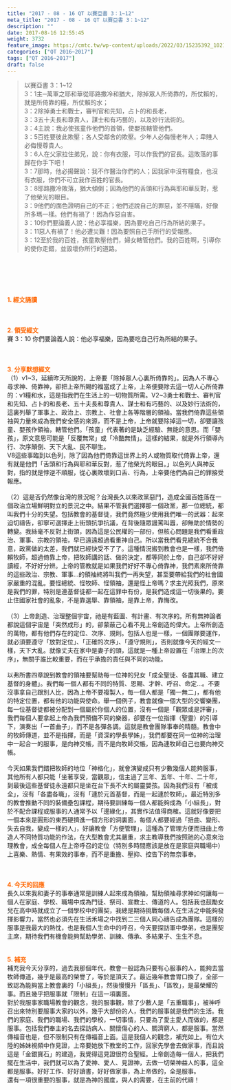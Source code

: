 ```yaml
---
title: "2017 - 08 - 16 QT 以賽亞書 3：1~12"
meta_title: "2017 - 08 - 16 QT 以賽亞書 3：1~12"
description: ""
date: 2017-08-16 12:55:45
weight: 3732
feature_image: https://cmtc.tw/wp-content/uploads/2022/03/15235392_10211799862337740_180693556567566654_o-1.webp
categories: ["QT 2016~2017"]
tags: ["QT 2016~2017"]
draft: false
---
```


<blockquote>以賽亞書 3：1~12<br />
3：1主─萬軍之耶和華從耶路撒冷和猶大，除掉眾人所倚靠的，所仗賴的，就是所倚靠的糧，所仗賴的水；<br />
3：2除掉勇士和戰士，審判官和先知，占卜的和長老，<br />
3：3五十夫長和尊貴人，謀士和有巧藝的，以及妙行法術的。<br />
3：4主說：我必使孩童作他們的首領，使嬰孩轄管他們。<br />
3：5百姓要彼此欺壓；各人受鄰舍的欺壓。少年人必侮慢老年人；卑賤人必侮慢尊貴人。<br />
3：6人在父家拉住弟兄，說：你有衣服，可以作我們的官長。這敗落的事歸在你手下吧！<br />
3：7那時，他必揚聲說：我不作醫治你們的人；因我家中沒有糧食，也沒有衣服，你們不可立我作百姓的官長。<br />
3：8耶路撒冷敗落，猶大傾倒；因為他們的舌頭和行為與耶和華反對，惹了他榮光的眼目。<br />
3：9他們的面色證明自己的不正；他們述說自己的罪惡，並不隱瞞，好像所多瑪一樣。他們有禍了！因為作惡自害。<br />
3：10你們要論義人說：他必享福樂，因為要吃自己行為所結的果子。<br />
3：11惡人有禍了！他必遭災難！因為要照自己手所行的受報應。<br />
3：12至於我的百姓，孩童欺壓他們，婦女轄管他們。我的百姓啊，引導你的使你走錯，並毀壞你所行的道路。</blockquote><br />
&nbsp;<br />
<br />
&nbsp;<br />
<br />
<span style="color: #ff6600;"><strong>1. </strong><strong>經文誦讀</strong></span><br />
<br />
<span style="color: #ff6600;"><strong> </strong></span><br />
<br />
<span style="color: #ff6600;"><strong>2. </strong><strong>領受經文<br />
</strong></span>賽 3：10 你們要論義人說：他必享福樂，因為要吃自己行為所結的果子。<br />
<br />
&nbsp;<br />
<br />
<span style="color: #ff6600;"><strong>3. 分享默想經文<br />
</strong></span>（1）v1~3，延續昨天所說的，上帝要「除掉眾人心裏所倚靠的」。因為人不專心尋求神、倚靠神，卻把上帝所賜的福當成了上帝，上帝便要除去這一切人心所倚靠的：v1糧和水，這是指我們在生活上的一切物質所需。V2~3勇士和戰士、審判官和先知、占卜的和長老、五十夫長和尊貴人、謀士和有巧藝的、以及妙行法術的，這裏列舉了軍事上、政治上、宗教上、社會上各等階層的領袖。當我們倚靠這些領袖與力量來成為我們安全感的來源，而不是上帝，上帝就要除掉這一切，卻要讓孩童、嬰孩作領袖，轄管他們。「孩童」代表著的是缺乏經驗、無能的意思。而「嬰孩」，原文意思可能是「反覆無常」或「冷酷無情」。這樣的結果，就是外行領導內行、次序顛倒、天下大亂、民不聊生。<br />
V8這些事臨到以色列，除了因為他們倚靠這世界上的人或物質取代倚靠上帝，還有就是他們「舌頭和行為與耶和華反對，惹了他榮光的眼目。」以色列人與神反對，指的就是悖逆不順服，從心裏敗壞到口舌、行為，上帝要他們為自己的罪接受報應。<br />
<br />
（2）這是否仍然像台灣的景況呢？台灣長久以來政黨惡鬥，造成全國百姓落在一個政治立場鮮明對立的景況之中。結果不管我們選擇那一個政黨，那一位總統，都叫我們十分的失望。包括教會的基督徒，我們竟然極少使用我們唯一的武器：起來迫切禱告，卻寧可選擇走上街頭抗爭抗議，在背後隨眾謾罵叫囂，卻無助於情勢的轉變。我絲毫不反對上街頭，因為這是公民權的一部份，但核心問題是我們看重政治、軍事、宗教的領袖，早已遠遠超過看重神自己。所以當我們看見總統不合我意，政黨做的太差，我們就已經快受不了了。這種情況搬到教會也是一樣，我們倚賴牧師，超過倚靠上帝，把牧師講的話、做的決定，都等同於上帝，自己卻不好好讀經，不好好分辨。上帝的管教就是如果我們好好不專心倚靠神，我們素來所倚靠的這些政治、宗教、軍事…的領袖終將叫我們一再失望，甚至要帶給我們的社會國家嚴重的混亂。要怪總統、怪牧師、怪領袖，還是怪上帝嗎？求主光照我們，原來是我們的罪，特別是連基督徒都一起在這罪中有份，是我們造成這一切後果的。要止住國家社會的亂象，不是靠選舉、靠領袖，是靠上帝，靠悔改。<br />
<br />
（3）上帝創造、治理整個宇宙，祂是有藍圖、有計畫、有次序的。所有無神論者都說這個宇宙是「突然成形」的，卻蒙蔽己心看不見上帝創造的偉大。上帝所創造的萬物，都有他們存在的定位、次序、規則。包括人也是一樣，一個團隊要運作，就必須要遵守「放對定位」、「正確的次序」、「遵守規則」，否則就像今天的經文一樣，天下大亂。就像丈夫在家中是妻子的頭，這就是一種上帝設置在「治理上的次序」，無關乎誰比較重要，而在乎承擔的責任與不同的功能。<br />
<br />
以弗所書四章說到教會的領袖要幫助每一位神的兒女「成全聖徒、各盡其職、建立基督的身體」。我們每一個人都有不同的特質、恩賜、才幹、呼召、命定…。不要沒事拿自己跟別人比，因為上帝不要複製人，每一個人都是「獨一無二」，都有他的特定位置，都有他的功能與使命。舉一個例子，教會就像一個大型的交響樂團，每一位基督徒都被分配到一個屬於你個人的位置，沒有一個是「觀眾或是評審」，我們每個人要拿起上帝為我們預備不同的樂器，卻要在一位指揮（聖靈）的引導下，演奏出「一首曲子」，而不是各彈各調。這就是教會團隊事奉的精髓。教會中的牧師傳道，並不是指揮，而是「資深的學長學姊」，我們都要在同一位神的治理中一起合一的服事，是向神交帳，而不是向牧師交帳，因為連牧師自己也要向神交帳。<br />
<br />
今天如果我們錯把牧師的地位「神格化」，就會演變成只有少數幾個人能夠服事，其他所有人都只能「坐著享受，當觀眾」，信主過了三年、五年、十年、二十年，到最後這些基督徒永遠都只是坐在台下長不大的屬靈嬰孩。因為我們沒有「被成全」，沒有「各盡各職」，沒有「連於元首基督，而是一起連於牧師」。最近特別多的教會推動不同的裝備壘包課程，期待要訓練每一個人都能夠成為「小組長」，對於不配合課程或服事的人通常予以「邊緣化」，其實作法值得商榷。這就好像要把一個本來是圓形的東西硬擠進一個方形的洞裏面，每個人都要經過「扭曲、變形、失去自我，變成一樣的人」，好讓教會「方便管理」，這種為了管理方便而扭曲上帝造人不同特質功能的作法，在大型教會尤其嚴重，求主教導我們按照祂的心意來治理教會，成全每個人在上帝呼召的定位（特別多時間應該是放在是家庭與職場中）上喜樂、熱情、有果效的事奉，而不是重擔、壓抑、控告下的無奈事奉。<br />
<br />
&nbsp;<br />
<br />
<span style="color: #ff6600;"><strong>4. 今天的回應<br />
</strong></span>長久以來我和妻子的事奉通常是訓練人起來成為領袖，幫助領袖尋求神如何讓每一個人在家庭、學校、職場中成為門徒、祭司、宣教士、傳道的人。包括我也鼓勵女兒在高中時就成立了一個學校中的團契，我總是期待挑戰每個人在生活之中能夠發揮影響力，當然也必須先在生活禾場之中找到二三個人同心禱告成為團隊。這樣的服事是我最大的熱忱，也是我個人生命中的呼召，今天要探訪軍中學弟，也是團契主席，期待我們有機會能夠幫助學弟、訓練、傳承、多結果子、生生不息。<br />
<br />
<br />
<span style="color: #ff6600;"><strong>5. 補充</strong></span><br />
補充我今天分享的，過去我那個年代，教會一般認為只要有心服事的人，能夠去當牧師傳道，幾乎是最高的榮譽了，等於是頂天了。最近幾年教會胃口換了，全部一致認為能夠當上教會裏的「小組長」，然後慢慢升「區長」、「區牧」，是最榮耀的事。而且幾乎把服事就「限制」在這一項裏面。<br />
對於我服事家職場教會的觀念，我的服事觀，除了少數人是「五重職事」，被神呼召出來特別要服事大家的以外，幾乎大部份的人，我們的服事就是我們的生活。我們的家庭、我們的職場、我們的學校，一切事情，只要為了愛主愛人而做的，都是服事。包括我們奉主的名去探訪病人、關懷傷心的人、賙濟窮人，都是服事。當然傳福音也是，但不限制只有在傳福音上面。這是我個人的觀念，補充如上。有位大陸的姊妹視頻中作見證，上帝要她放下教堂的工作，回家先學會去做家事，而且說這是「金銀寶石」的建造，我覺得這見證很符合聖經。上帝創造每一個人，把我們擺在生活中，我們就可以為了愛神、愛人、見證神，去做一切榮神益人的事，這全都是服事。好好工作、好好讀書，好好做家事，為上帝做的，全是服事。<br />
還有一項很重要的服事，就是為神的國度，與人的需要，在主前的代禱！
        